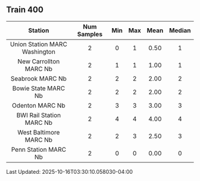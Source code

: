 ## Train 400

| Station | Num Samples | Min | Max | Mean | Median |
| :-----: | :---------: | :-: | :-: | :--: | :----: |
| Union Station MARC Washington | 2 | 0 | 1 | 0.50 | 1 |
| New Carrollton MARC Nb | 2 | 1 | 1 | 1.00 | 1 |
| Seabrook MARC Nb | 2 | 2 | 2 | 2.00 | 2 |
| Bowie State MARC Nb | 2 | 2 | 2 | 2.00 | 2 |
| Odenton MARC Nb | 2 | 3 | 3 | 3.00 | 3 |
| BWI Rail Station MARC Nb | 2 | 4 | 4 | 4.00 | 4 |
| West Baltimore MARC Nb | 2 | 2 | 3 | 2.50 | 3 |
| Penn Station MARC Nb | 2 | 0 | 0 | 0.00 | 0 |


Last Updated: 2025-10-16T03:30:10.058030-04:00